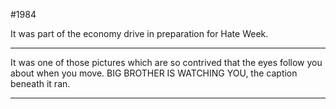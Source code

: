 #1984

It was part of the economy drive in preparation for Hate Week.

---

It was one of those pictures which are so contrived that the eyes follow you about when you move. BIG BROTHER IS WATCHING YOU, the caption beneath it ran.

---

